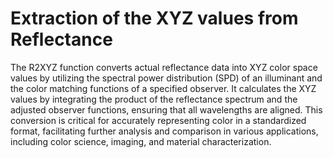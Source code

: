 #  Extraction of the XYZ values from Reflectance

The R2XYZ function converts actual reflectance data into XYZ color space values by utilizing the spectral power distribution (SPD) of an illuminant and the color matching functions of a specified observer. It calculates the XYZ values by integrating the product of the reflectance spectrum and the adjusted observer functions, ensuring that all wavelengths are aligned. This conversion is critical for accurately representing color in a standardized format, facilitating further analysis and comparison in various applications, including color science, imaging, and material characterization.
